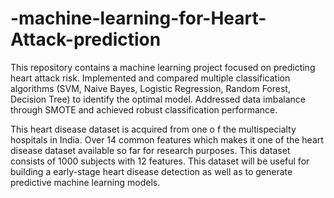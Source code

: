 # -machine-learning-for-Heart-Attack-prediction
This repository contains a machine learning project focused on predicting heart attack risk. Implemented and compared multiple classification algorithms (SVM, Naive Bayes, Logistic Regression, Random Forest, Decision Tree) to identify the optimal model. Addressed data imbalance through SMOTE and achieved robust classification performance.

This heart disease dataset is acquired from one o f the multispecialty hospitals in India. Over 14 common features which makes it one of the heart disease dataset available so far for research purposes. This dataset consists of 1000 subjects with 12 features. This dataset will be useful for building a early-stage heart disease detection as well as to generate predictive machine learning models.
